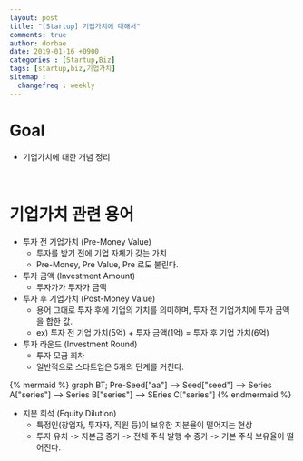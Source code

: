 ```yaml
---
layout: post
title: "[Startup] 기업가치에 대해서"
comments: true
author: dorbae
date: 2019-01-16 +0900
categories : [Startup,Biz]
tags: [startup,biz,기업가치]
sitemap :
  changefreq : weekly
---
```


# Goal
* 기업가치에 대한 개념 정리

<br/>

# 기업가치 관련 용어
* 투자 전 기업가치 (Pre-Money Value)
    * 투자를 받기 전에 기업 자체가 갖는 가치
    * Pre-Money, Pre Value, Pre 로도 불린다.
* 투자 금액 (Investment Amount)
    * 투자가가 투자가 금액
* 투자 후 기업가치 (Post-Money Value)
    * 용어 그대로 투자 후에 기업의 가치를 의미하며, 투자 전 기업가치에 투자 금액을 합한 값.
    * ex) 투자 전 기업 가치(5억) + 투자 금액(1억) = 투자 후 기업 가치(6억)
* 투자 라운드 (Investment Round)
    * 투자 모금 회차
    * 일반적으로 스타트업은 5개의 단계를 거친다.
    
{% mermaid %}
graph BT;
    Pre-Seed["aa"] --> Seed["seed"] --> Series A["series"] --> Series B["series"] --> SEries C["series"]
{% endmermaid %}

* 지분 희석 (Equity Dilution)
    * 특정인(창업자, 투자자, 직원 등)이 보유한 지분율이 떨어지는 현상
    * 투자 유치 -> 자본금 증가 -> 전체 주식 발행 수 증가 -> 기본 주식 보유율이 떨어진다.
    
